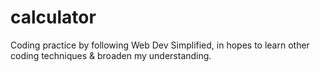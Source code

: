 # calculator
Coding practice by following Web Dev Simplified, in hopes to learn other coding techniques &amp; broaden my understanding.
